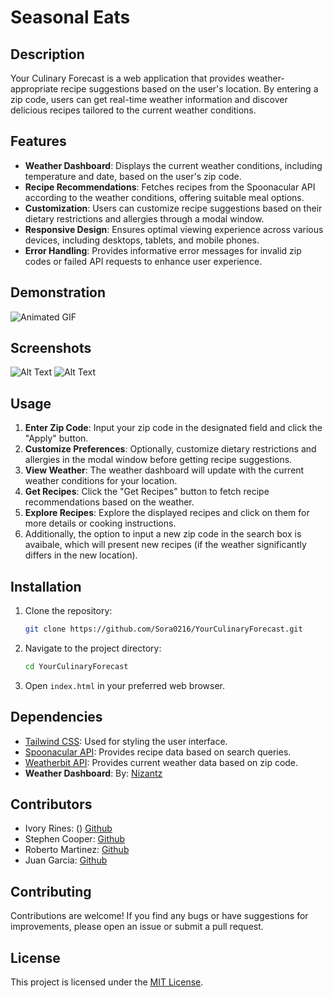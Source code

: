 
# Seasonal Eats


## Description

Your Culinary Forecast is a web application that provides weather-appropriate recipe suggestions based on the user's location. By entering a zip code, users can get real-time weather information and discover delicious recipes tailored to the current weather conditions.

## Features

- **Weather Dashboard**: Displays the current weather conditions, including temperature and date, based on the user's zip code.
- **Recipe Recommendations**: Fetches recipes from the Spoonacular API according to the weather conditions, offering suitable meal options.
- **Customization**: Users can customize recipe suggestions based on their dietary restrictions and allergies through a modal window.
- **Responsive Design**: Ensures optimal viewing experience across various devices, including desktops, tablets, and mobile phones.
- **Error Handling**: Provides informative error messages for invalid zip codes or failed API requests to enhance user experience.

## Demonstration

![Animated GIF](./assets/images/readme/Untitled_%20Apr%208,%202024%207_26%20PM.gif)

## Screenshots
![Alt Text](./assets/images/full%20size%20ss%20summer%20d.png)
![Alt Text](./assets/images/full%20size%20ss%20winter%20m.png)

## Usage

1. **Enter Zip Code**: Input your zip code in the designated field and click the "Apply" button. 
2. **Customize Preferences**: Optionally, customize dietary restrictions and allergies in the modal window before getting recipe suggestions.
3. **View Weather**: The weather dashboard will update with the current weather conditions for your location.
4. **Get Recipes**: Click the "Get Recipes" button to fetch recipe recommendations based on the weather.
5. **Explore Recipes**: Explore the displayed recipes and click on them for more details or cooking instructions.
6. Additionally, the option to input a new zip code in the search box is avaibale, which will present new recipes (if the weather significantly differs in the new location).

## Installation

1. Clone the repository:

    ```bash
    git clone https://github.com/Sora0216/YourCulinaryForecast.git
    ```

2. Navigate to the project directory:

    ```bash
    cd YourCulinaryForecast
    ```

3. Open `index.html` in your preferred web browser.

## Dependencies

- [Tailwind CSS](https://tailwindcss.com/): Used for styling the user interface.
- [Spoonacular API](https://spoonacular.com/food-api): Provides recipe data based on search queries.
- [Weatherbit API](https://www.weatherbit.io/): Provides current weather data based on zip code.
- **Weather Dashboard**: By: [Nizantz](https://tailwindcomponents.com/component/weather-card)

## Contributors

- Ivory Rines: () [Github](https://github.com/IvoryRines)
- Stephen Cooper: [Github](https://github.com/Scoops113)
- Roberto Martinez: [Github](https://github.com/Sora0216)
- Juan Garcia: [Github](https://github.com/Jddg95)

## Contributing

Contributions are welcome! If you find any bugs or have suggestions for improvements, please open an issue or submit a pull request.

## License

This project is licensed under the [MIT License](LICENSE).
